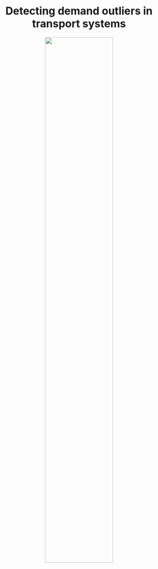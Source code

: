 <h1 align="center"> Detecting demand outliers in transport systems </h1>
  
<p align="center">
  <img src="https://github.com/nrennie/tidytuesday/blob/main/2022/2022-01-04/20220104.jpg?raw=true" width="60%">
</p>